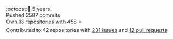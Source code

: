 :octocat::birthday: 5 years  
Pushed 2587 commits  
Own 13 repositories with 458 :star:  
Contributed to 42 repositories with [231 issues](https://github.com/issues?q=is%3Aissue+author%3Aeoli3n) and [12 pull requests](https://github.com/pulls?q=is%3Apr+author%3Aeoli3n+)
